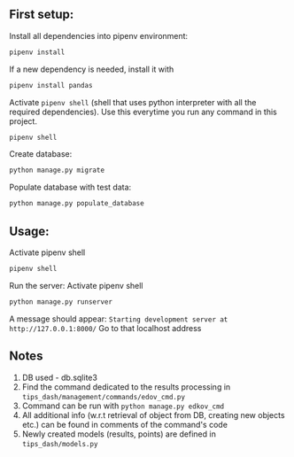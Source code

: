 ## First setup:
Install all dependencies into pipenv environment:
```bash
pipenv install
```

If a new dependency is needed, install it with
```bash
pipenv install pandas
```

Activate `pipenv shell` (shell that uses python interpreter with all the required dependencies).
Use this everytime you run any command in this project.
```bash
pipenv shell
```

Create database:
```bash
python manage.py migrate
```

Populate database with test data:
```bash
python manage.py populate_database
```

## Usage:
Activate pipenv shell
```bash
pipenv shell
```

Run the server:
Activate pipenv shell
```bash
python manage.py runserver
```
A message should appear: `Starting development server at http://127.0.0.1:8000/`
Go to that localhost address

## Notes
1. DB used - db.sqlite3
2. Find the command dedicated to the results processing in `tips_dash/management/commands/edov_cmd.py`
3. Command can be run with `python manage.py edkov_cmd`
4. All additional info (w.r.t retrieval of object from DB, creating new objects etc.) can be found in comments of the command's code
5. Newly created models (results, points) are defined in `tips_dash/models.py`
